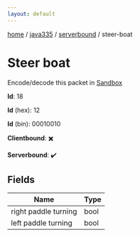 ```yaml
---
layout: default
---
```


[home](/)  /  [java335](/protocol/java335)  /  [serverbound](/protocol/java335/serverbound)  /  steer-boat

# Steer boat

Encode/decode this packet in [Sandbox](../../../sandbox/java335#Serverbound.SteerBoat)

**Id**: 18

**Id** (hex): 12

**Id** (bin): 00010010

**Clientbound**: ✖️

**Serverbound**: ✔️

## Fields

Name | Type
---|---
right paddle turning | bool
left paddle turning | bool
